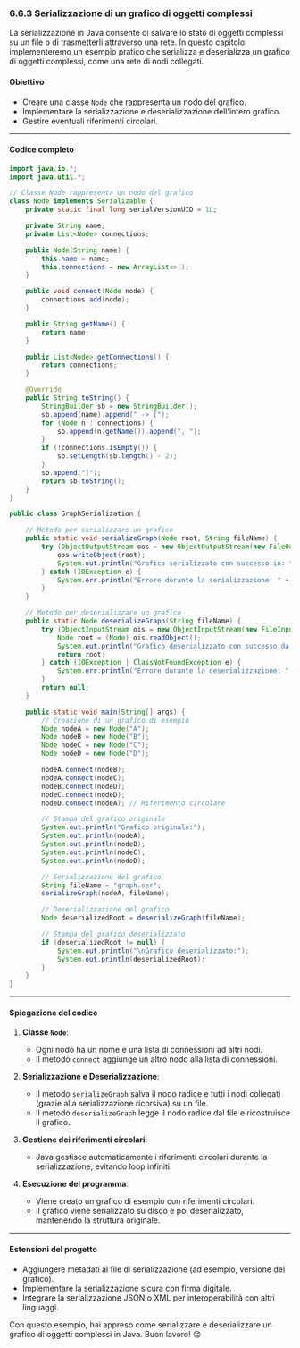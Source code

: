 ### 6.6.3 Serializzazione di un grafico di oggetti complessi

La serializzazione in Java consente di salvare lo stato di oggetti complessi su un file o di trasmetterli attraverso una rete. In questo capitolo implementeremo un esempio pratico che serializza e deserializza un grafico di oggetti complessi, come una rete di nodi collegati.

#### Obiettivo
- Creare una classe `Node` che rappresenta un nodo del grafico.
- Implementare la serializzazione e deserializzazione dell'intero grafico.
- Gestire eventuali riferimenti circolari.

---

#### Codice completo

```java
import java.io.*;
import java.util.*;

// Classe Node rappresenta un nodo del grafico
class Node implements Serializable {
    private static final long serialVersionUID = 1L;

    private String name;
    private List<Node> connections;

    public Node(String name) {
        this.name = name;
        this.connections = new ArrayList<>();
    }

    public void connect(Node node) {
        connections.add(node);
    }

    public String getName() {
        return name;
    }

    public List<Node> getConnections() {
        return connections;
    }

    @Override
    public String toString() {
        StringBuilder sb = new StringBuilder();
        sb.append(name).append(" -> [");
        for (Node n : connections) {
            sb.append(n.getName()).append(", ");
        }
        if (!connections.isEmpty()) {
            sb.setLength(sb.length() - 2);
        }
        sb.append("]");
        return sb.toString();
    }
}

public class GraphSerialization {

    // Metodo per serializzare un grafico
    public static void serializeGraph(Node root, String fileName) {
        try (ObjectOutputStream oos = new ObjectOutputStream(new FileOutputStream(fileName))) {
            oos.writeObject(root);
            System.out.println("Grafico serializzato con successo in: " + fileName);
        } catch (IOException e) {
            System.err.println("Errore durante la serializzazione: " + e.getMessage());
        }
    }

    // Metodo per deserializzare un grafico
    public static Node deserializeGraph(String fileName) {
        try (ObjectInputStream ois = new ObjectInputStream(new FileInputStream(fileName))) {
            Node root = (Node) ois.readObject();
            System.out.println("Grafico deserializzato con successo da: " + fileName);
            return root;
        } catch (IOException | ClassNotFoundException e) {
            System.err.println("Errore durante la deserializzazione: " + e.getMessage());
        }
        return null;
    }

    public static void main(String[] args) {
        // Creazione di un grafico di esempio
        Node nodeA = new Node("A");
        Node nodeB = new Node("B");
        Node nodeC = new Node("C");
        Node nodeD = new Node("D");

        nodeA.connect(nodeB);
        nodeA.connect(nodeC);
        nodeB.connect(nodeD);
        nodeC.connect(nodeD);
        nodeD.connect(nodeA); // Riferimento circolare

        // Stampa del grafico originale
        System.out.println("Grafico originale:");
        System.out.println(nodeA);
        System.out.println(nodeB);
        System.out.println(nodeC);
        System.out.println(nodeD);

        // Serializzazione del grafico
        String fileName = "graph.ser";
        serializeGraph(nodeA, fileName);

        // Deserializzazione del grafico
        Node deserializedRoot = deserializeGraph(fileName);

        // Stampa del grafico deserializzato
        if (deserializedRoot != null) {
            System.out.println("\nGrafico deserializzato:");
            System.out.println(deserializedRoot);
        }
    }
}
```

---

#### Spiegazione del codice

1. **Classe `Node`**:
   - Ogni nodo ha un nome e una lista di connessioni ad altri nodi.
   - Il metodo `connect` aggiunge un altro nodo alla lista di connessioni.

2. **Serializzazione e Deserializzazione**:
   - Il metodo `serializeGraph` salva il nodo radice e tutti i nodi collegati (grazie alla serializzazione ricorsiva) su un file.
   - Il metodo `deserializeGraph` legge il nodo radice dal file e ricostruisce il grafico.

3. **Gestione dei riferimenti circolari**:
   - Java gestisce automaticamente i riferimenti circolari durante la serializzazione, evitando loop infiniti.

4. **Esecuzione del programma**:
   - Viene creato un grafico di esempio con riferimenti circolari.
   - Il grafico viene serializzato su disco e poi deserializzato, mantenendo la struttura originale.

---

#### Estensioni del progetto
- Aggiungere metadati al file di serializzazione (ad esempio, versione del grafico).
- Implementare la serializzazione sicura con firma digitale.
- Integrare la serializzazione JSON o XML per interoperabilità con altri linguaggi.

Con questo esempio, hai appreso come serializzare e deserializzare un grafico di oggetti complessi in Java. Buon lavoro! 😊

